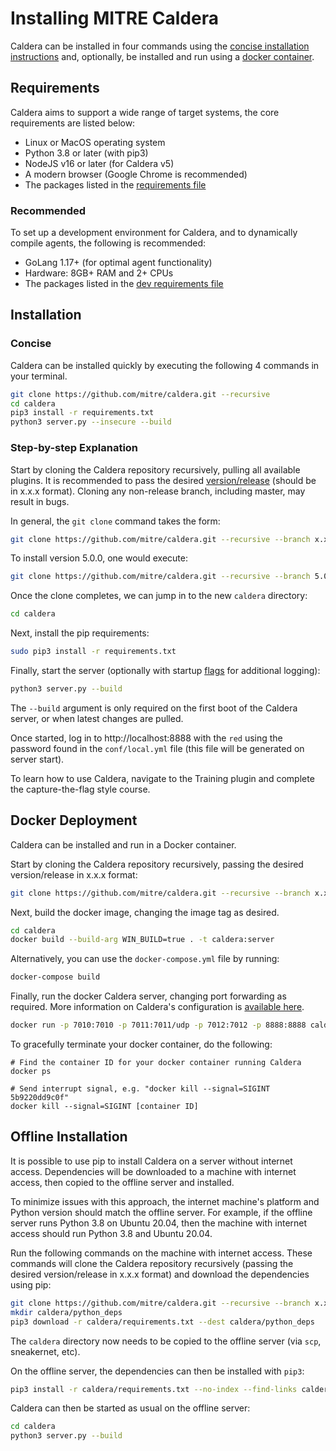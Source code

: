 # Installing MITRE Caldera

Caldera can be installed in four commands using the [concise installation instructions](#concise) and, optionally, be installed and run using a [docker container](#docker-deployment).

## Requirements

Caldera aims to support a wide range of target systems, the core requirements are listed below:

* Linux or MacOS operating system
* Python 3.8 or later (with pip3)
* NodeJS v16 or later (for Caldera v5)
* A modern browser (Google Chrome is recommended)
* The packages listed in the [requirements file](https://github.com/mitre/caldera/blob/master/requirements.txt)

### Recommended

To set up a development environment for Caldera, and to dynamically compile agents, the following is recommended:

* GoLang 1.17+ (for optimal agent functionality)
* Hardware: 8GB+ RAM and 2+ CPUs
* The packages listed in the [dev requirements file](https://github.com/mitre/caldera/blob/master/requirements-dev.txt)

## Installation

### Concise

Caldera can be installed quickly by executing the following 4 commands in your terminal.

```sh
git clone https://github.com/mitre/caldera.git --recursive
cd caldera
pip3 install -r requirements.txt
python3 server.py --insecure --build
```

### Step-by-step Explanation

Start by cloning the Caldera repository recursively, pulling all available plugins. It is recommended to pass the desired [version/release](https://github.com/mitre/caldera/releases) (should be in x.x.x format). Cloning any non-release branch, including master, may result in bugs.

In general, the `git clone` command takes the form:

```sh
git clone https://github.com/mitre/caldera.git --recursive --branch x.x.x
```

To install version 5.0.0, one would execute:

```sh
git clone https://github.com/mitre/caldera.git --recursive --branch 5.0.0
```

Once the clone completes, we can jump in to the new `caldera` directory:

```sh
cd caldera
```

Next, install the pip requirements:

```sh
sudo pip3 install -r requirements.txt
```

Finally, start the server (optionally with startup [flags](Server-Configuration.md#startup-parameters) for additional logging):

```sh
python3 server.py --build
```

The `--build` argument is only required on the first boot of the Caldera server, or when latest changes are pulled.

Once started, log in to http://localhost:8888 with the `red` using the password found in the `conf/local.yml` file (this file will be generated on server start).

To learn how to use Caldera, navigate to the Training plugin and complete the capture-the-flag style course.

## Docker Deployment

Caldera can be installed and run in a Docker container.

Start by cloning the Caldera repository recursively, passing the desired version/release in x.x.x format:

```sh
git clone https://github.com/mitre/caldera.git --recursive --branch x.x.x
```

Next, build the docker image, changing the image tag as desired.

```sh
cd caldera
docker build --build-arg WIN_BUILD=true . -t caldera:server
```

Alternatively, you can use the `docker-compose.yml` file by running:

```sh
docker-compose build
```

Finally, run the docker Caldera server, changing port forwarding as required.  More information on Caldera's configuration is [available here](Server-Configuration.md#configuration-file).

```sh
docker run -p 7010:7010 -p 7011:7011/udp -p 7012:7012 -p 8888:8888 caldera:server
```

To gracefully terminate your docker container, do the following:

```
# Find the container ID for your docker container running Caldera
docker ps

# Send interrupt signal, e.g. "docker kill --signal=SIGINT 5b9220dd9c0f"
docker kill --signal=SIGINT [container ID]
```

## Offline Installation

It is possible to use pip to install Caldera on a server without internet access. Dependencies will be downloaded to a machine with internet access, then copied to the offline server and installed.

To minimize issues with this approach, the internet machine's platform and Python version should match the offline server. For example, if the offline server runs Python 3.8 on Ubuntu 20.04, then the machine with internet access should run Python 3.8 and Ubuntu 20.04.

Run the following commands on the machine with internet access. These commands will clone the Caldera repository recursively (passing the desired version/release in x.x.x format) and download the dependencies using pip:

```sh
git clone https://github.com/mitre/caldera.git --recursive --branch x.x.x
mkdir caldera/python_deps
pip3 download -r caldera/requirements.txt --dest caldera/python_deps
```

The `caldera` directory now needs to be copied to the offline server (via `scp`, sneakernet, etc).

On the offline server, the dependencies can then be installed with `pip3`:

```sh
pip3 install -r caldera/requirements.txt --no-index --find-links caldera/python_deps
```

Caldera can then be started as usual on the offline server:

```sh
cd caldera
python3 server.py --build
```

